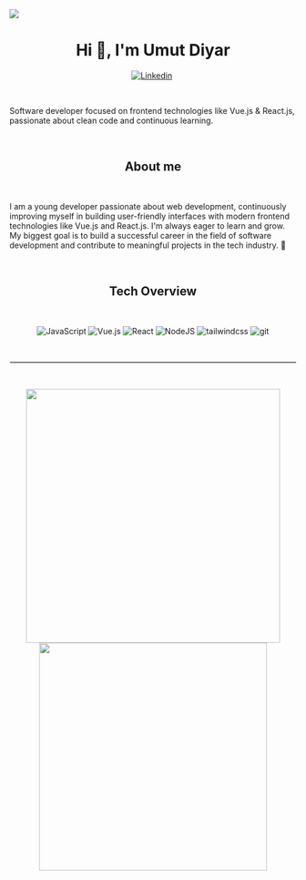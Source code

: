 ![](https://komarev.com/ghpvc/?username=umutdiyar&color=blueviolet)
<h1 align="center">Hi 👋, I'm Umut Diyar</h1>

<p align="center">
  <a href="https://www.linkedin.com/in/umut-diyar-balcı/"><img src="https://img.shields.io/badge/LinkedIn-0072b1?style=for-the-badge&logo=linkedin&logoColor=white" alt="Linkedin" /></a>&nbsp;
</p>
<br />

<p>
  Software developer focused on frontend technologies like Vue.js & React.js, passionate about clean code and continuous learning.
</p>
<br />

<h2 align="center">About me</h2>
<br />
<p>
  I am a young developer passionate about web development, continuously improving myself in building user-friendly interfaces with modern frontend technologies like Vue.js and React.js. I'm always eager to learn and grow. My biggest goal is to build a successful career in    the field of software development and contribute to meaningful projects in the tech industry. 🚀
</p><br />

<h2 align="center">Tech Overview</h2>
<br />
<p align="center">
  <img alt="JavaScript" src="https://img.shields.io/badge/-JavaScript-ffd500?style=flat-square&logo=javascript&logoColor=black" />
  <img alt="Vue.js" src="https://img.shields.io/badge/Vue.js-42b883?style=flat-square&logo=vue.js&logoColor=white" />
  <img alt="React" src="https://img.shields.io/badge/-React-198CFF?style=flat-square&logo=react&logoColor=white" />
  <img alt="NodeJS" src="https://img.shields.io/badge/-Node-339933?style=flat-square&logo=node.js&logoColor=white" />
  <img alt="tailwindcss" src="https://img.shields.io/badge/-Tailwind CSS-198CFF?style=flat-square&logo=tailwindcss&logoColor=white" />
  <img alt="git" src="https://img.shields.io/badge/-Git-F05032?style=flat-square&logo=git&logoColor=white" />
</p>
<br />
<hr style="border:0.5px solid #ddd" />
<br />
<p align="center">
  <img src="https://github-readme-stats.vercel.app/api?username=umutdiyar&theme=gotham&show_icons=true" width="446"/>
  <img src="https://github-readme-stats.vercel.app/api/top-langs?username=umutdiyar&show_icons=true&theme=gotham&locale=en&layout=compact" width="400" />
</p>
